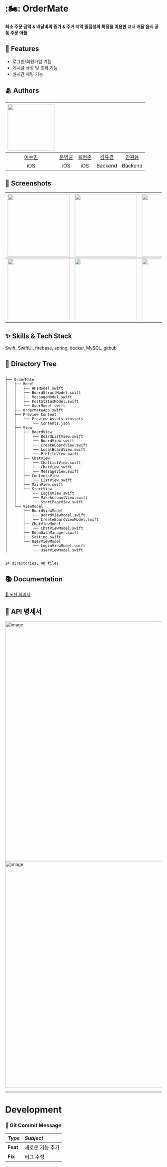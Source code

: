 # :🏍: OrderMate
**최소 주문 금액 & 배달비의 증가 & 주거 지역 밀집성의 특징을 이용한 교내 배달 음식 공동 주문 어플**

## :pushpin: Features
- 로그인/회원가입 기능
- 게시글 생성 및 조회 기능
- 실시간 채팅 기능


## :people_hugging: Authors

|<img src="https://user-images.githubusercontent.com/110437548/235303233-8d14d639-5c5e-4a4b-8702-2beca90085c8.png" width = "150">|<img src="">|<img src="">|<img src="">|<img src="">|
|:-:|:-:|:-:|:-:|:-:|
|[이수민](https://github.com/sumin305)|[문영균](https://github.com/)|[육현준](https://github.com/cyberman0306)|[김유겸](https://github.com/)|[안원용](https://github.com/)|
|iOS|iOS|iOS|Backend|Backend|


## :iphone: Screenshots

|<img src="https://user-images.githubusercontent.com/110437548/235303890-8f7b841e-f48a-4b63-9b58-6218da989f32.png" width = "200">|<img src="https://user-images.githubusercontent.com/110437548/235303930-bfc86e7f-87be-496e-89dd-e4609c68a2a3.png" width="200">|<img src= "https://user-images.githubusercontent.com/110437548/235304526-9a1d1235-3001-4044-a4f6-f3ad83156197.png" width="200">|
|:-:|:-:|:-:|
|<img src="https://user-images.githubusercontent.com/110437548/235309126-02c20eec-9e0f-452e-8c99-6744c8b1a411.png" width="200">|<img src ="https://user-images.githubusercontent.com/110437548/235309105-7445b1cd-2b41-48bf-b46e-7da94a92a4e6.png" width = "200">|<img src = "https://user-images.githubusercontent.com/110437548/235304285-537f909a-dbd9-4d86-bd4f-8326294ac972.png" width="200">|



## ✨  Skills & Tech Stack
Swift, SwiftUI, firebase, spring, docker, MySQL, github

## 🌲 Directory Tree
```
.    
├── OrderMate   
│   ├── Model   
│   │   ├── APIModel.swift   
│   │   ├── BoardStructModel.swift   
│   │   ├── MessageModel.swift   
│   │   ├── PostStatusModel.swift     
│   │   └── UserModel.swift   
│   ├── OrderMateApp.swift   
│   ├── Preview Content   
│   │   └── Preview Assets.xcassets   
│   │       └── Contents.json  
│   ├── View  
│   │   ├── BoardView  
│   │   │   ├── BoardListView.swift  
│   │   │   ├── BoardView.swift    
│   │   │   ├── CreateBoardView.swift  
│   │   │   ├── LocalBoardView.swift  
│   │   │   └── ProfileView.swift  
│   │   ├── ChatView  
│   │   │   ├── ChatListView.swift  
│   │   │   ├── ChatView.swift  
│   │   │   └── MessageView.swift  
│   │   ├── ContentsView  
│   │   │   └── ListView.swift  
│   │   ├── MainView.swift  
│   │   └── StartView  
│   │       ├── LoginView.swift  
│   │       ├── MakeAccountView.swift  
│   │       └── StartPageView.swift  
│   └── ViewModel  
│       ├── BoardViewModel  
│       │   ├── BoardViewModel.swift  
│       │   └── CreateBoardViewModel.swift  
│       ├── ChatViewModel  
│       │   └── ChatViewModel.swift    
│       ├── RoomDataManager.swift  
│       ├── Setting.swift  
│       └── UserViewModel  
│           ├── LoginViewModel.swift  
│           └── UserViewModel.swift  


24 directories, 40 files
```


## :books: Documentation

[🏡 노션 페이지](https://www.notion.so/Project-Order-Mate-a88a7a8686ff4d6ea803d4144c2a6beb?pvs=4)

## :lock_with_ink_pen: API 명세서

<img width="767" alt="image" src="https://user-images.githubusercontent.com/110437548/235304740-17aea61a-e697-4016-b9cf-baae94c397a0.png">   
<img width="725" alt="image" src="https://user-images.githubusercontent.com/110437548/235304748-40c55057-d0fd-474c-9cd4-08fcea4e2323.png">


---
# Development
### :scroll: Git Commit Message
|*Type*|*Subject*|
|:---|:---|
|**Feat**|새로운 기능 추가|
|**Fix**|버그 수정|



